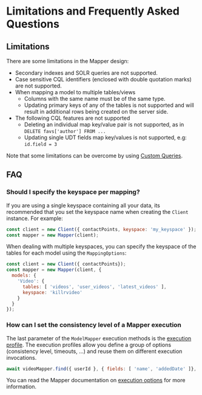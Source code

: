 # Limitations and Frequently Asked Questions

## Limitations

There are some limitations in the Mapper design:

- Secondary indexes and SOLR queries are not supported.
- Case sensitive CQL identifiers (enclosed with double quotation marks) are not supported.
- When mapping a model to multiple tables/views
    - Columns with the same name must be of the same type.
    - Updating primary keys of any of the tables is not supported and will result in additional rows being created on
     the server side.
- The following CQL features are not supported
    - Deleting an individual map key/value pair is not supported, as in `DELETE favs['author'] FROM ...`
    - Updating single UDT fields map key/values is not supported, e.g: `id.field = 3`

Note that some limitations can be overcome by using [Custom Queries](#custom-queries).

## FAQ

### Should I specify the keyspace per mapping?

If you are using a single keyspace containing all your data, its recommended that you set the keyspace name when 
creating the `Client` instance. For example:

```javascript
const client = new Client({ contactPoints, keyspace: 'my_keyspace' });
const mapper = new Mapper(client);
```

When dealing with multiple keyspaces, you can specify the keyspace of the tables for each model using the 
`MappingOptions`:

```javascript
const client = new Client({ contactPoints});
const mapper = new Mapper(client, {
  models: {
    'Video': { 
      tables: [ 'videos', 'user_videos', 'latest_videos' ],
      keyspace: 'killrvideo'
    }
  }
});
```

### How can I set the consistency level of a Mapper execution

The last parameter of the `ModelMapper` execution methods is the [execution profile](../../execution-profiles). The 
execution profiles allow you define a group of options (consistency level, timeouts, ...) and reuse them on different
 execution invocations.

```javascript
await videoMapper.find({ userId }, { fields: [ 'name', 'addedDate' ]}, 'my-exec-profile');
```

You can read the Mapper documentation on [execution options](../queries/#execution-options) for more information.